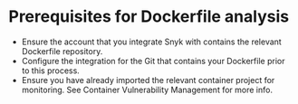 # Prerequisites for Dockerfile analysis

* Ensure the account that you integrate Snyk with contains the relevant Dockerfile repository.
* Configure the integration for the Git that contains your Dockerfile prior to this process.
* Ensure you have already imported the relevant container project for monitoring. See Container Vulnerability Management for more info.
